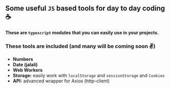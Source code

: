 ## Some useful `JS` based tools for day to day coding ☕

#### These are `typescript` modules that you can easily use in your projects.


### These tools are included (and many will be coming soon ✌)
- **Numbers** 
- **Date (jalali)** 
- **Web Workers** 
- **Storage:** easily work with `localStorage` and `sessionStorage` and `Cookies`
- **API:** advanced wrapper for Axios (http-client)
